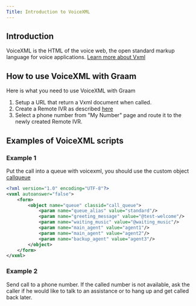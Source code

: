 ```yaml
---
Title: Introduction to VoiceXML
---
```


## Introduction

VoiceXML is the HTML of the voice web, the open standard markup language for voice applications. [Learn more about Vxml](http://www.voicexml.org/tutorials-2/introduction/)

## How to use VoiceXML with Graam

Here is what you need to use VoiceXML with Graam

1. Setup a URL that return a Vxml document when called.
2. Create a Remote IVR as described [here](/pages/call-routing-app/remote-ivr)
3. Select a phone number from "My Number" page and route it to the newly created Remote IVR.

## Examples of VoiceXML scripts


### Example 1
Put the call into a queue with voicexml, you should use the custom object [callqueue](/pages/vxml/objects/callqueue)

```xml
<?xml version="1.0" encoding="UTF-8"?>
<vxml autoanswer="false">
    <form>
        <object name="queue" classid="call_queue">
            <param name="queue_alias" value="standard"/>
            <param name="greeting_message" value="@test-welcome"/>
            <param name="waiting_music" value="@waiting_music"/>
            <param name="main_agent" value="agent1"/>
            <param name="main_agent" value="agent2"/>
            <param name="backup_agent" value="agent3"/>
        </object>
    </form>
</vxml>
```


### Example 2

Send call to a phone number. If the called number is not available, ask the caller if he would like to talk to an assistance or to hang up and get called back later.


